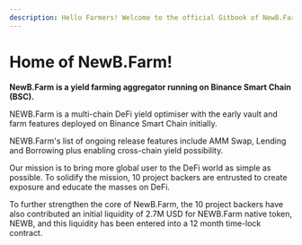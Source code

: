 ```yaml
---
description: Hello Farmers! Welcome to the official Gitbook of NewB.Farm!
---
```


# Home of NewB.Farm!

**NewB.Farm is a yield farming aggregator running on Binance Smart Chain (BSC).**

NEWB.Farm is a multi-chain DeFi yield optimiser with the early vault and farm features deployed on Binance Smart Chain initially.

NEWB.Farm's list of ongoing release features include AMM Swap, Lending and Borrowing plus enabling cross-chain yield possibility.

Our mission is to bring more global user to the DeFi world as simple as possible. To solidify the mission, 10 project backers are entrusted to create exposure and educate the masses on DeFi.

To further strengthen the core of NewB.Farm, the 10 project backers have also contributed an initial liquidity of 2.7M USD for NEWB.Farm native token, NEWB, and this liquidity has been entered into a 12 month time-lock contract.
